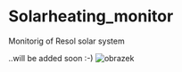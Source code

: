# Solarheating_monitor
Monitorig of Resol solar system

..will be added soon :-)
![obrazek](https://user-images.githubusercontent.com/32478750/169481388-dc4084d4-adbd-4de9-9653-13ce7e7db95a.png)
